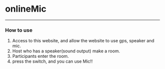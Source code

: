 # onlineMic
---
### How to use
1. Access to this website, and allow the website to use gps, speaker and mic.
2. Host who has a speaker(sound output) make a room.
3. Participants enter the room.
4. press the switch, and you can use Mic!!

